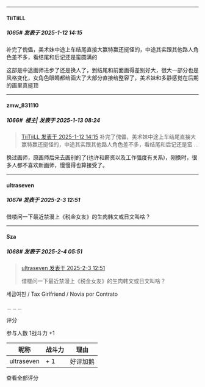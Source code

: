 ﻿
*****

####  TiiTiiLL  
##### 1065#       发表于 2025-1-12 14:15

补完了傀儡，美术妹中途上车结尾直接大赢特赢还挺怪的，中途其实跟其他路人角色差不多，看结尾和后记还是蛮圆满的

这部是中途画师进步了还是换人了，到结尾和前面画得差别好大，很大一部分也是风格变化，女角色眼睛都给画大了大部分直接给整容了，美术妹和多静感觉在后期的画里真挺顶


*****

####  zmw_831110  
##### 1066#         楼主| 发表于 2025-1-13 08:24

<blockquote><a href="httphttps://bbs.saraba1st.com/2b/forum.php?mod=redirect&amp;goto=findpost&amp;pid=67160010&amp;ptid=1960692" target="_blank">TiiTiiLL 发表于 2025-1-12 14:15</a>
补完了傀儡，美术妹中途上车结尾直接大赢特赢还挺怪的，中途其实跟其他路人角色差不多，看结尾和后记还是蛮 ...</blockquote>
换过画师，原画师后来去画别的了(也许和薪资以及工作强度有关系)，刚换时，很多人都不喜欢新画师，慢慢得也算接受了。

*****

####  ultraseven  
##### 1067#       发表于 2025-2-3 12:51

借楼问一下最近禁漫上《税金女友》的生肉韩文或日文叫啥？


*****

####  Sza  
##### 1068#       发表于 2025-2-4 05:51

<blockquote><a href="httphttps://bbs.saraba1st.com/2b/forum.php?mod=redirect&amp;goto=findpost&amp;pid=67338888&amp;ptid=1960692" target="_blank">ultraseven 发表于 2025-2-3 12:51</a>

借楼问一下最近禁漫上《税金女友》的生肉韩文或日文叫啥？</blockquote>
세금여친 / Tax Girlfriend / Novia por Contrato

﹍﹍﹍

评分

 参与人数 1战斗力 +1

|昵称|战斗力|理由|
|----|---|---|
| ultraseven| + 1|好评加鹅|

查看全部评分

